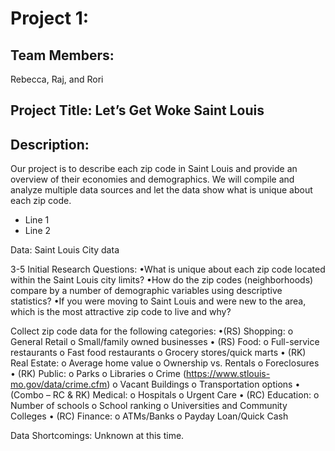# Project 1:

## Team Members: 
Rebecca, Raj, and Rori

## Project Title: Let’s Get Woke Saint Louis

## Description:   
Our project is to describe each zip code in Saint Louis and provide an overview of their economies and demographics. We will compile and analyze multiple data sources and let the data show what is unique about each zip code.

<ul>
<li>Line 1</li>
<li>Line 2</li>
</ul>

Data: Saint Louis City data

3-5 Initial Research Questions:
 •What is unique about each zip code located within the Saint Louis city limits?
 •How do the zip codes (neighborhoods) compare by a number of demographic variables using descriptive statistics?
 •If you were moving to Saint Louis and were new to the area, which is the most attractive zip code to live and why?

Collect zip code data for the following categories:
 •(RS) Shopping:
  o General Retail
	o	Small/family owned businesses
•	(RS) Food:
	o	Full-service restaurants
	o	Fast food restaurants
	o	Grocery stores/quick marts
•	(RK) Real Estate:
	o	Average home value
	o	Ownership vs. Rentals
	o	Foreclosures
•	(RK) Public:
	o	Parks
	o	Libraries
	o	Crime (https://www.stlouis-mo.gov/data/crime.cfm)
	o	Vacant Buildings
	o	Transportation options
•	(Combo – RC & RK) Medical:
	o	Hospitals
	o	Urgent Care
•	(RC) Education:
	o	Number of schools 
	o	School ranking
	o	Universities and Community Colleges
•	(RC) Finance:
	o	ATMs/Banks
	o	Payday Loan/Quick Cash

Data Shortcomings:
Unknown at this time.
